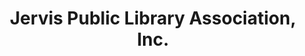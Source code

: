 ---
layout: repo
title: "Jervis Public Library Association, Inc."
id: 22208
permalink: repos/22208/
---